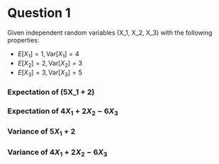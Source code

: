# Question 1

Given independent random variables \(X_1, X_2, X_3\) with the following properties:

- $E[X_1] = 1, \text{Var}[X_1] = 4$
- $E[X_2] = 2,  \text{Var}[X_2] = 3$
- $E[X_3] = 3,  \text{Var}[X_3] = 5$

### Expectation of \(5X_1 + 2\)

### Expectation of $4X_1 + 2X_2 - 6X_3$

### Variance of $5X_1 + 2$

### Variance of $4X_1 + 2X_2 - 6X_3$
